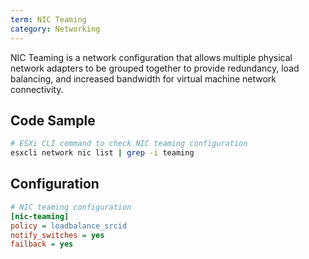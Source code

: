 ```yaml
---
term: NIC Teaming
category: Networking
---
```


NIC Teaming is a network configuration that allows multiple physical network adapters to be grouped together to provide redundancy, load balancing, and increased bandwidth for virtual machine network connectivity.

## Code Sample

```bash
# ESXi CLI command to check NIC teaming configuration
esxcli network nic list | grep -i teaming
```

## Configuration

```ini
# NIC teaming configuration
[nic-teaming]
policy = loadbalance_srcid
notify_switches = yes
failback = yes
```